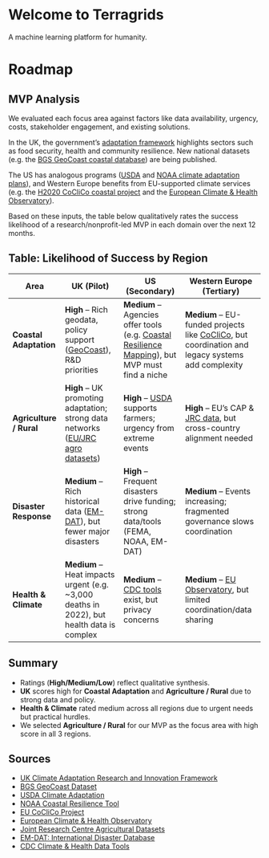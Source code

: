 # Welcome to Terragrids
A machine learning platform for humanity.

# Roadmap
## MVP Analysis 
We evaluated each focus area against factors like data availability, urgency, costs, stakeholder engagement, and existing solutions.

In the UK, the government’s [adaptation framework](https://www.gov.uk/government/publications/climate-adaptation-research-and-innovation-framework/climate-adaptation-research-and-innovation-framework) highlights sectors such as food security, health and community resilience. New national datasets (e.g. the [BGS GeoCoast coastal database](https://www.bgs.ac.uk/news/bgs-launches-new-coastal-datasets-to-inform-coastal-management-planning-and-adaptation-in-the-face-of-climate-change/)) are being published.

The US has analogous programs ([USDA](https://www.usda.gov/about-usda/general-information/staff-offices/office-chief-economist/office-energy-and-environmental-policy/climate-change/climate-change-adaptation) and [NOAA climate adaptation plans](https://coast.noaa.gov/digitalcoast/tools/coastalresilience.html)), and Western Europe benefits from EU-supported climate services (e.g. the [H2020 CoCliCo coastal project](https://climate-adapt.eea.europa.eu/en/metadata/projects/coastal-climate-core-services) and the [European Climate & Health Observatory](https://climate-adapt.eea.europa.eu/en)).

Based on these inputs, the table below qualitatively rates the success likelihood of a research/nonprofit-led MVP in each domain over the next 12 months.

## Table: Likelihood of Success by Region

| **Area**              | **UK (Pilot)** | **US (Secondary)** | **Western Europe (Tertiary)** |
|-----------------------|----------------|---------------------|-------------------------------|
| **Coastal Adaptation** | **High** – Rich geodata, policy support ([GeoCoast](https://www.bgs.ac.uk/news/bgs-launches-new-coastal-datasets-to-inform-coastal-management-planning-and-adaptation-in-the-face-of-climate-change/)), R&D priorities | **Medium** – Agencies offer tools (e.g. [Coastal Resilience Mapping](https://coast.noaa.gov/digitalcoast/tools/coastalresilience.html)), but MVP must find a niche | **Medium** – EU-funded projects like [CoCliCo](https://climate-adapt.eea.europa.eu/en/metadata/projects/coastal-climate-core-services), but coordination and legacy systems add complexity |
| **Agriculture / Rural** | **High** – UK promoting adaptation; strong data networks ([EU/JRC agro datasets](https://data.jrc.ec.europa.eu/collection/agri4cast)) | **High** – [USDA](https://www.usda.gov/about-usda/general-information/staff-offices/office-chief-economist/office-energy-and-environmental-policy/climate-change/climate-change-adaptation) supports farmers; urgency from extreme events | **High** – EU’s CAP & [JRC data](https://data.jrc.ec.europa.eu/collection/agri4cast), but cross-country alignment needed |
| **Disaster Response**  | **Medium** – Rich historical data ([EM-DAT](https://www.emdat.be/)), but fewer major disasters | **High** – Frequent disasters drive funding; strong data/tools (FEMA, NOAA, EM-DAT) | **Medium** – Events increasing; fragmented governance slows coordination |
| **Health & Climate**   | **Medium** – Heat impacts urgent (e.g. ~3,000 deaths in 2022), but health data is complex | **Medium** – [CDC tools](https://www.cdc.gov/climate-health/php/resources/data-and-tools.html) exist, but privacy concerns | **Medium** – [EU Observatory](https://climate-adapt.eea.europa.eu/en), but limited coordination/data sharing |

## Summary

- Ratings (**High/Medium/Low**) reflect qualitative synthesis.
- **UK** scores high for **Coastal Adaptation** and **Agriculture / Rural** due to strong data and policy.
- **Health & Climate** rated medium across all regions due to urgent needs but practical hurdles.
- We selected **Agriculture / Rural** for our MVP as the focus area with high score in all 3 regions.

## Sources

- [UK Climate Adaptation Research and Innovation Framework](https://www.gov.uk/government/publications/climate-adaptation-research-and-innovation-framework/climate-adaptation-research-and-innovation-framework)
- [BGS GeoCoast Dataset](https://www.bgs.ac.uk/news/bgs-launches-new-coastal-datasets-to-inform-coastal-management-planning-and-adaptation-in-the-face-of-climate-change/)
- [USDA Climate Adaptation](https://www.usda.gov/about-usda/general-information/staff-offices/office-chief-economist/office-energy-and-environmental-policy/climate-change/climate-change-adaptation)
- [NOAA Coastal Resilience Tool](https://coast.noaa.gov/digitalcoast/tools/coastalresilience.html)
- [EU CoCliCo Project](https://climate-adapt.eea.europa.eu/en/metadata/projects/coastal-climate-core-services)
- [European Climate & Health Observatory](https://climate-adapt.eea.europa.eu/en)
- [Joint Research Centre Agricultural Datasets](https://data.jrc.ec.europa.eu/collection/agri4cast)
- [EM-DAT: International Disaster Database](https://www.emdat.be/)
- [CDC Climate & Health Data Tools](https://www.cdc.gov/climate-health/php/resources/data-and-tools.html)


